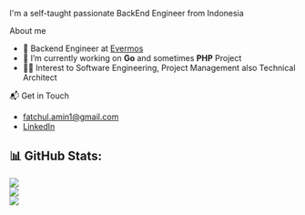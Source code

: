 
I'm a self-taught passionate BackEnd Engineer from Indonesia

About me
- 🔭 Backend Engineer at [Evermos](https://evermos.com)
- 🌱 I’m currently working on **Go** and sometimes **PHP** Project
- 👨‍💻 Interest to Software Engineering, Project Management also Technical Architect

📬 Get in Touch
- <a href="mailto:fatchul.amin1@gmail.com">fatchul.amin1@gmail.com</a>
- <a href='https://www.linkedin.com/in/fatchulamin'>LinkedIn</a>

## 📊 GitHub Stats:
![](https://github-readme-streak-stats.herokuapp.com/?user=fatchul&theme=merko&hide_border=false)<br>
![](https://github-readme-stats.vercel.app/api?username=fatchul&theme=merko&hide_border=false&include_all_commits=true&count_private=true)<br>
![](https://github-readme-stats.vercel.app/api/top-langs/?username=fatchul&theme=merko&hide_border=false&include_all_commits=true&count_private=true&layout=compact)
